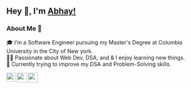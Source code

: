 ## <h2>Hey 👋, I'm [Abhay!](https://abhayshah0305.github.io/portfolio-website/)</h2> 


### About Me 🚀
🎓 I’m a Software Engineer pursuing my Master's Degree at Columbia University in the City of New york. </br>
👨‍💻 Passionate about Web Dev, DSA, and & I enjoy learning new things. </br>
🌱 Currently trying to improve my DSA and Problem-Solving skills. </br>
<!-- 📫 Reach me at shahabhay941@gmail.com-->

<!--
### Technologies and Tools
<img align="left" title="Python" alt="Python" width="40px" src="https://raw.githubusercontent.com/github/explore/80688e429a7d4ef2fca1e82350fe8e3517d3494d/topics/python/python.png" /> 
<img align="left" title="JavaScript" alt="JavaScript" width="40px" src="https://raw.githubusercontent.com/github/explore/80688e429a7d4ef2fca1e82350fe8e3517d3494d/topics/javascript/javascript.png" />
<img align="left" title="React" alt="React" width="40px" src="https://raw.githubusercontent.com/github/explore/80688e429a7d4ef2fca1e82350fe8e3517d3494d/topics/react/react.png" />
<img align="left" title="NodeJs" alt="NodeJs" width="40px" src="https://raw.githubusercontent.com/github/explore/80688e429a7d4ef2fca1e82350fe8e3517d3494d/topics/nodejs/nodejs.png" />
<img align="left" title="Visual Studio Code" alt="Visual Studio Code" width="40px" src="https://raw.githubusercontent.com/github/explore/80688e429a7d4ef2fca1e82350fe8e3517d3494d/topics/visual-studio-code/visual-studio-code.png" />
-->

<!--![Abhay's Github stats](https://github-readme-stats.vercel.app/api?username=abhayshah0305&show_icons=true&hide_border=true)-->
<!--![visitors](https://visitor-badge.laobi.icu/badge?page_id=abhayshah0305.abhayshah0305)-->
<a href="https://www.linkedin.com/in/abhay-shah-a79a931a5/">
  <img align="left" width="24px" src="https://cdn.jsdelivr.net/npm/simple-icons@v3/icons/linkedin.svg"  />
</a>
<a href="https://twitter.com/AbhaySh0393">
  <img align="left" width="26px" src="https://cdn.jsdelivr.net/npm/simple-icons@v3/icons/twitter.svg" />
</a>
<!--<a href="mailto:shahabhay941@gmail.com">
  <img align="left" width="26px" src="https://cdn.jsdelivr.net/npm/simple-icons@v3/icons/gmail.svg" />
</a>-->
<a href="https://www.youtube.com/channel/UCDc-rP4-TZXdhqZ9RQiaaaw">
  <img align="left" width="26px" src="https://cdn.jsdelivr.net/npm/simple-icons@v3/icons/youtube.svg" />
</a>
